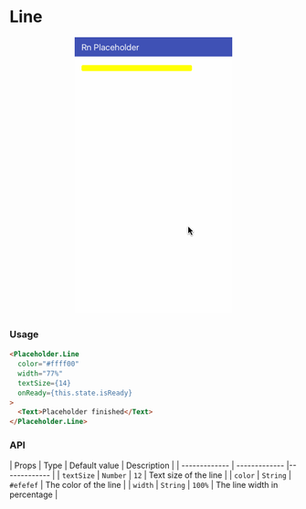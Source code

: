 # Line

<p align="center">
  <img src="./images/line.gif" />
</p>

### Usage

```html
<Placeholder.Line
  color="#ffff00"
  width="77%"
  textSize={14}
  onReady={this.state.isReady}
>
  <Text>Placeholder finished</Text>
</Placeholder.Line>
```

### API

| Props  | Type | Default value | Description |
| ------------- | ------------- |------------- |
| `textSize`  | `Number` | `12`  | Text size of the line |
| `color`  | `String` | `#efefef`  | The color of the line |
| `width`  | `String` | `100%`  | The line width in percentage |
